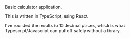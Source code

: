 Basic calculator application.

This is written in TypeScript, using React.

I've rounded the results to 15 decimal places, which is what Typescript/Javascript can pull off safely without a library.